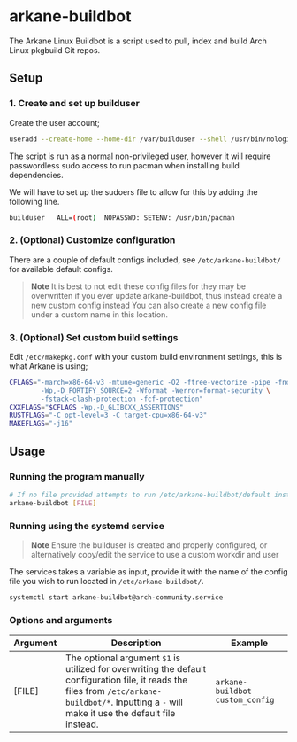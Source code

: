 # arkane-buildbot
The Arkane Linux Buildbot is a script used to pull, index and build Arch Linux pkgbuild Git repos.

## Setup
### 1. Create and set up builduser
Create the user account;
```bash
useradd --create-home --home-dir /var/builduser --shell /usr/bin/nologin builduser
```

The script is run as a normal non-privileged user, however it will require passwordless sudo access to run pacman when installing build dependencies.

We will have to set up the sudoers file to allow for this by adding the following line.
```bash
builduser	ALL=(root)	NOPASSWD: SETENV: /usr/bin/pacman
```

### 2. (Optional) Customize configuration
There are a couple of default configs included, see `/etc/arkane-buildbot/` for available default configs.

> **Note** It is best to not edit these config files for they may be overwritten if you ever update arkane-buildbot, thus instead create a new custom config instead
You can also create a new config file under a custom name in this location.

### 3. (Optional) Set custom build settings
Edit `/etc/makepkg.conf` with your custom build environment settings, this is what Arkane is using;

```bash
CFLAGS="-march=x86-64-v3 -mtune=generic -O2 -ftree-vectorize -pipe -fno-plt -fexceptions \
        -Wp,-D_FORTIFY_SOURCE=2 -Wformat -Werror=format-security \
        -fstack-clash-protection -fcf-protection"
CXXFLAGS="$CFLAGS -Wp,-D_GLIBCXX_ASSERTIONS"
RUSTFLAGS="-C opt-level=3 -C target-cpu=x86-64-v3"
MAKEFLAGS="-j16"
```

## Usage
### Running the program manually
```bash
# If no file provided attempts to run /etc/arkane-buildbot/default instead
arkane-buildbot [FILE]
```

### Running using the systemd service
> **Note** Ensure the builduser is created and properly configured, or alternatively copy/edit the service to use a custom workdir and user

The services takes a variable as input, provide it with the name of the config file you wish to run located in `/etc/arkane-buildbot/`.
```bash
systemctl start arkane-buildbot@arch-community.service
```

### Options and arguments
| Argument | Description | Example |
| --- | --- | --- |
| [FILE] | The optional argument `$1` is utilized for overwriting the default configuration file, it reads the files from `/etc/arkane-buildbot/*`. Inputting a `-` will make it use the default file instead. | `arkane-buildbot custom_config` |
